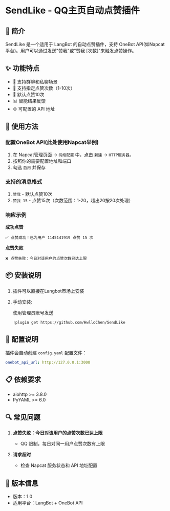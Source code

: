 # SendLike - QQ主页自动点赞插件

## 📖 简介

SendLike 是一个适用于 LangBot 的自动点赞插件，支持 OneBot API(如Napcat 平台)。用户可以通过发送"赞我"或"赞我 [次数]"来触发点赞操作。

## ✨ 功能特点

- 🎯 支持群聊和私聊场景
- 🔢 支持指定点赞次数（1-10次）
- 🔄 默认点赞10次
- 📊 智能结果反馈
- ⚙️ 可配置的 API 地址

## 🚀 使用方法

### 配置OneBot API(此处使用Napcat举例)

1. 在 Napcat管理页面 -> `网络配置` 中，点击 `新建` -> `HTTP服务器`。
2. 按照你的需要配置地址和端口
3. 勾选 `启用` 并保存

### 支持的消息格式

1. `赞我` - 默认点赞10次
2. `赞我 15` - 点赞15次（次数范围：1-20，超出20按20次处理）

### 响应示例

**成功点赞**
```
✅ 点赞成功！已为用户 1145141919 点赞 15 次
```

**点赞失败**
```
❌ 点赞失败：今日对该用户的点赞次数已达上限
```

## 📦 安装说明

1. 插件可以直接在Langbot市场上安装
2. 手动安装:

   使用管理员账号发送
   ```
   !plugin get https://github.com/HwlloChen/SendLike
   ```

## 🔧 配置说明

插件会自动创建 `config.yaml` 配置文件：

```yaml
onebot_api_url: http://127.0.0.1:3000
```

## 📋 依赖要求

- aiohttp >= 3.8.0
- PyYAML >= 6.0

## 🔍 常见问题

1. **点赞失败：今日对该用户的点赞次数已达上限**
   - QQ 限制，每日对同一用户点赞次数有上限

2. **请求超时**
   - 检查 Napcat 服务状态和 API 地址配置

## 📄 版本信息

- 版本：1.0
- 适用平台：LangBot + OneBot API